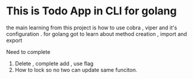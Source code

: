 # This is Todo App in CLI for golang 
the main learning from this project is how to use cobra , viper and it's configuration . 
for golang got to learn about method creation , import and export 


Need to complete 
1. Delete , complete add  , use flag 
2. How to lock so no two can update same funciton.